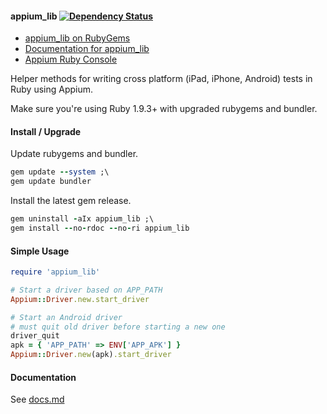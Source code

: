 #### appium_lib [![Dependency Status](https://gemnasium.com/appium/ruby_lib.png)](https://gemnasium.com/appium/ruby_lib)

- [appium_lib on RubyGems](https://rubygems.org/gems/appium_lib)
- [Documentation for appium_lib](http://www.rubydoc.info/github/appium/ruby_lib/master/frames)
- [Appium Ruby Console](https://github.com/appium/ruby_console)

Helper methods for writing cross platform (iPad, iPhone, Android) tests in Ruby using Appium.

Make sure you're using Ruby 1.9.3+ with upgraded rubygems and bundler.

#### Install / Upgrade

Update rubygems and bundler.

```ruby
gem update --system ;\
gem update bundler
```

Install the latest gem release.

```ruby
gem uninstall -aIx appium_lib ;\
gem install --no-rdoc --no-ri appium_lib
```

#### Simple Usage

```ruby
require 'appium_lib'

# Start a driver based on APP_PATH
Appium::Driver.new.start_driver

# Start an Android driver
# must quit old driver before starting a new one
driver_quit
apk = { 'APP_PATH' => ENV['APP_APK'] }
Appium::Driver.new(apk).start_driver
```

#### Documentation

See [docs.md](https://github.com/appium/ruby_lib/blob/master/docs.md)
